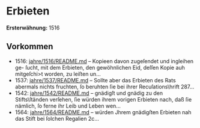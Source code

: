 # Erbieten

**Ersterwähnung:** 1516

## Vorkommen
- 1516: [jahre/1516/README.md](../jahre/1516/README.md) – Kopieen davon zugeſendet und ingleihen ge-
ſucht, mit dem Erbieten, den gewöhnlichen Eid, deſſen
Kopie auh mitgeſchi>t worden, zu leiſten un...
- 1537: [jahre/1537/README.md](../jahre/1537/README.md) – Sollte aber das Erbieten des Rats abermals nichts
fruchten, ſo beruhten ſie bei ihrer Recuſations\hrift 287...
- 1542: [jahre/1542/README.md](../jahre/1542/README.md) – gnädigſt und gnädig zu den Stifts\ſtänden verſehen, ſie
würden ihrem vorigen Erbieten nach, daß ſie nämlich, ſo
ferne ihr Leib und Leben wen...
- 1564: [jahre/1564/README.md](../jahre/1564/README.md) – würden Jhrem gnädigſten Erbieten nah das Stift bei
ſolchen Regalien 2c...

